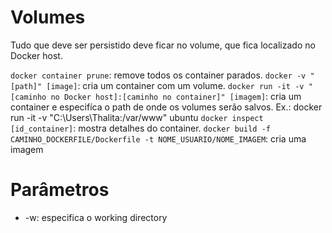 # Volumes
Tudo que deve ser persistido deve ficar no volume, que fica localizado no Docker host.

``docker container prune``: remove todos os container parados.
``docker -v "[path]" [image]``: cria um container com um volume.
``docker run -it -v "[caminho no Docker host]:[caminho no container]" [imagem]``: cria um container e especifíca o path de onde os volumes serão salvos. Ex.: docker run -it -v "C:\Users\Thalita:/var/www" ubuntu
``docker inspect [id_container]``: mostra detalhes do container.
``docker build -f CAMINHO_DOCKERFILE/Dockerfile -t NOME_USUARIO/NOME_IMAGEM``: cria uma imagem


# Parâmetros
* -w: especifica o working directory